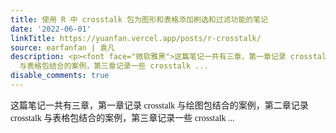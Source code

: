 ```yaml
---
title: 使用 R 中 crosstalk 包为图形和表格添加刷选和过滤功能的笔记
date: '2022-06-01'
linkTitle: https://yuanfan.vercel.app/posts/r-crosstalk/
source: earfanfan | 袁凡
description: <p><font face="微软雅黑">这篇笔记一共有三章，第一章记录 crosstalk 与绘图包结合的案例，第二章记录 crosstalk
  与表格包结合的案例，第三章记录一些 crosstalk ...
disable_comments: true
---
```

<p><font face="微软雅黑">这篇笔记一共有三章，第一章记录 crosstalk 与绘图包结合的案例，第二章记录 crosstalk 与表格包结合的案例，第三章记录一些 crosstalk ...